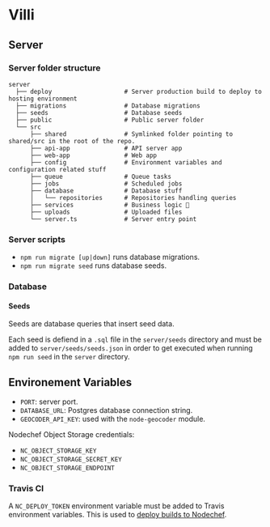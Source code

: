 # Villi

## Server
### Server folder structure

```
server
  ├── deploy                    # Server production build to deploy to hosting environment
  ├── migrations                # Database migrations
  ├── seeds                     # Database seeds
  ├── public                    # Public server folder
  └── src
      ├── shared                # Symlinked folder pointing to shared/src in the root of the repo.
      ├── api-app               # API server app
      ├── web-app               # Web app
      ├── config                # Environment variables and configuration related stuff
      ├── queue                 # Queue tasks
      ├── jobs                  # Scheduled jobs
      ├── database              # Database stuff
      │   └── repositories      # Repositories handling queries
      ├── services              # Business logic 💼
      ├── uploads               # Uploaded files
      └── server.ts             # Server entry point
```

### Server scripts

- `npm run migrate [up|down]` runs database migrations.
- `npm run migrate seed` runs database seeds.

### Database
#### Seeds

Seeds are database queries that insert seed data.

Each seed is defiend in a `.sql` file in the `server/seeds` directory and must be added to `server/seeds/seeds.json` in order to get executed when running `npm run seed` in the `server` directory.

## Environement Variables
- `PORT`: server port.
- `DATABASE_URL`: Postgres database connection string.
- `GEOCODER_API_KEY`: used with the `node-geocoder` module.

Nodechef Object Storage credentials:
- `NC_OBJECT_STORAGE_KEY`
- `NC_OBJECT_STORAGE_SECRET_KEY`
- `NC_OBJECT_STORAGE_ENDPOINT`


### Travis CI

A `NC_DEPLOY_TOKEN` environment variable must be added to Travis environment variables.
This is used to [deploy builds to Nodechef](https://www.nodechef.com/docs/node/deploy).